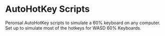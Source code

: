 # AutoHotKey Scripts
Peronsal AutoHotKey scripts to simulate a 60% keyboard on any computer. Set up to simulate most of the hotkeys for WASD 60% Keyboards.

